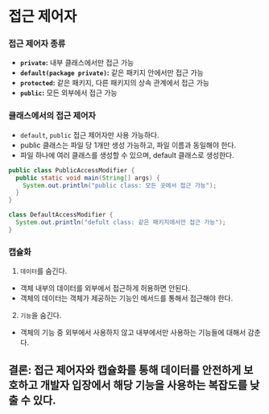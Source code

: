 # 접근 제어자

### 접근 제어자 종류
- **`private`:** 내부 클래스에서만 접근 가능
- **`default(package private)`:** 같은 패키지 안에서만 접근 가능
- **`protected`:** 같은 패키지, 다른 패키지의 상속 관계에서 접근 가능
- **`public`:** 모든 외부에서 접근 가능


### 클래스에서의 접근 제어자
- `default`, `public` 접근 제어자만 사용 가능하다.
- public 클래스는 파일 당 1개만 생성 가능하고, 파일 이름과 동일해야 한다.
- 파일 하나에 여러 클래스를 생성할 수 있으며, default 클래스로 생성한다.

```java
public class PublicAccessModifier {
  public static void main(String[] args) {
    System.out.println("public class: 모든 곳에서 접근 가능");
  }
}

class DefaultAccessModifier {
  System.out.println("defult class: 같은 패키지에서만 접근 가능");
}
```


### 캡슐화
1. `데이터`를 숨긴다.
  - 객체 내부의 데이터를 외부에서 접근하게 허용하면 안된다.
  - 객체의 데이터는 객체가 제공하는 기능인 메서드를 통해서 접근해야 한다.
2. `기능`을 숨긴다.
  - 객체의 기능 중 외부에서 사용하지 않고 내부에서만 사용하는 기능들에 대해서 감춘다.

## 결론: 접근 제어자와 캡슐화를 통해 데이터를 안전하게 보호하고 개발자 입장에서 해당 기능을 사용하는 복잡도를 낮출 수 있다.
